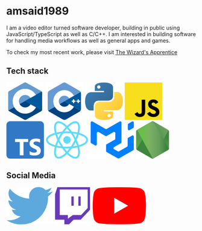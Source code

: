 # amsaid1989

I am a video editor turned software developer, building in public using JavaScript/TypeScript as well as C/C++. I am interested in building software for handling media workflows as well as general apps and games.

To check my most recent work, please visit [The Wizard's Apprentice](https://git.thewizardapprentice.com/)

## Tech stack

![C Logo](images/c.svg "C")
![C++ Logo](images/cpp.svg "C++")
![Python Logo](images/python.svg "Python")
![JavaScript Logo](images/javascript.svg "JavaScript")
![TypeScript Logo](images/typescript.svg "TypeScript")
![React Logo](images/react.svg "React")
![MUI Logo](images/mui.svg "MUI")
![Node.js Logo](images/nodejs.svg "Node.js")

## Social Media

![Twitter Logo](images/twitter.svg "Twitter")
![Twitch Logo](images/twitch.svg "Twitch")
![YouTube Logo](images/youtube.svg "YouTube")

